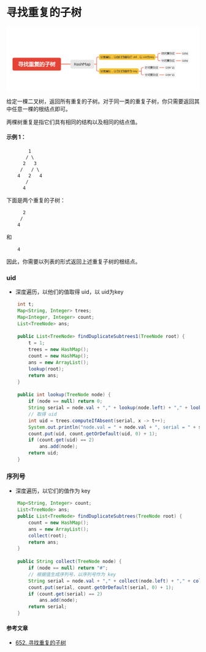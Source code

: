 寻找重复的子树
===========

![image_findDuplicateSubtrees](../images/lc-hashtable/image_findDuplicateSubtrees.png)

给定一棵二叉树，返回所有重复的子树。对于同一类的重复子树，你只需要返回其中任意一棵的根结点即可。

两棵树重复是指它们具有相同的结构以及相同的结点值。

#### 示例 1：
```
        1
       / \
      2   3
     /   / \
    4   2   4
       /
      4
```
下面是两个重复的子树：
```
      2
     /
    4
```
和
```
    4
```
因此，你需要以列表的形式返回上述重复子树的根结点。


### uid
- 深度遍历，以他们的值取得 uid，以 uid为key
```java
    int t;
    Map<String, Integer> trees;
    Map<Integer, Integer> count;
    List<TreeNode> ans;

    public List<TreeNode> findDuplicateSubtrees1(TreeNode root) {
        t = 1;
        trees = new HashMap();
        count = new HashMap();
        ans = new ArrayList();
        lookup(root);
        return ans;
    }

    public int lookup(TreeNode node) {
        if (node == null) return 0;
        String serial = node.val + "," + lookup(node.left) + "," + lookup(node.right);
        // 取得 uid
        int uid = trees.computeIfAbsent(serial, x -> t++);
        System.out.println("node.val = " + node.val + ", serial = " + serial + ", uid = " + uid);
        count.put(uid, count.getOrDefault(uid, 0) + 1);
        if (count.get(uid) == 2)
            ans.add(node);
        return uid;
    }
```

### 序列号
- 深度遍历，以它们的值作为 key
```java
    Map<String, Integer> count;
    List<TreeNode> ans;
    public List<TreeNode> findDuplicateSubtrees(TreeNode root) {
        count = new HashMap();
        ans = new ArrayList();
        collect(root);
        return ans;
    }

    public String collect(TreeNode node) {
        if (node == null) return "#";
        // 根据值生成序列号，以序列号作为 key
        String serial = node.val + "," + collect(node.left) + "," + collect(node.right);
        count.put(serial, count.getOrDefault(serial, 0) + 1);
        if (count.get(serial) == 2)
            ans.add(node);
        return serial;
    }
```

#### 参考文章

- [652. 寻找重复的子树](https://leetcode-cn.com/problems/find-duplicate-subtrees/)


